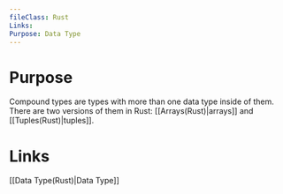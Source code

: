 ```yaml
---
fileClass: Rust
Links: 
Purpose: Data Type
---
```

# Purpose
Compound types are types with more than one data type inside of them. There are two versions of them in Rust: [[Arrays(Rust)|arrays]] and [[Tuples(Rust)|tuples]].


# Links

[[Data Type(Rust)|Data Type]]
